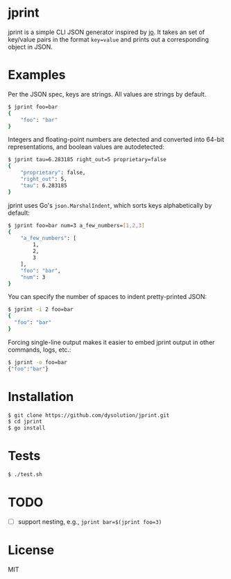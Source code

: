 # jprint
jprint is a simple CLI JSON generator inspired by [jo](https://github.com/jpmens/jo). It takes an set of key/value pairs in the format `key=value` and prints out a corresponding object in JSON.

# Examples

Per the JSON spec, keys are strings. All values are strings by default.

```bash
$ jprint foo=bar
{
    "foo": "bar"
}
```

Integers and floating-point numbers are detected and converted into 64-bit representations, and boolean values are autodetected:

```bash
$ jprint tau=6.283185 right_out=5 proprietary=false
{
    "proprietary": false,
    "right_out": 5,
    "tau": 6.283185
}
```

jprint uses Go's `json.MarshalIndent`, which sorts keys alphabetically by default:

```bash
$ jprint foo=bar num=3 a_few_numbers=[1,2,3]
{
    "a_few_numbers": [
        1,
        2,
        3
    ],
    "foo": "bar",
    "num": 3
}
```

You can specify the number of spaces to indent pretty-printed JSON:

```bash
$ jprint -i 2 foo=bar
{
  "foo": "bar"
}
```

Forcing single-line output makes it easier to embed jprint output in other commands, logs, etc.:

```bash
$ jprint -o foo=bar
{"foo":"bar"}
```

# Installation

```bash
$ git clone https://github.com/dysolution/jprint.git
$ cd jprint
$ go install
```

# Tests

```bash
$ ./test.sh
```

# TODO

- [ ] support nesting, e.g., `jprint bar=$(jprint foo=3)`

# License

MIT
